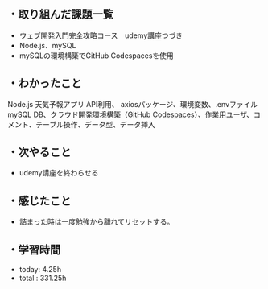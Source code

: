 ## ・取り組んだ課題一覧
- ウェブ開発入門完全攻略コース　udemy講座つづき
- Node.js、mySQL
- mySQLの環境構築でGitHub Codespacesを使用

## ・わかったこと
Node.js 天気予報アプリ
API利用、 axiosパッケージ、環境変数、.envファイル
mySQL
DB、クラウド開発環境構築（GitHub Codespaces）、作業用ユーザ、コメント、テーブル操作、データ型、データ挿入

## ・次やること
- udemy講座を終わらせる

## ・感じたこと
- 詰まった時は一度勉強から離れてリセットする。


## ・学習時間
- today:   4.25h
- total  : 331.25h